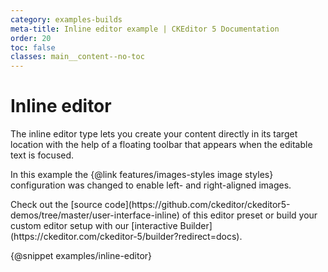 ```yaml
---
category: examples-builds
meta-title: Inline editor example | CKEditor 5 Documentation
order: 20
toc: false
classes: main__content--no-toc
---
```


# Inline editor

The inline editor type lets you create your content directly in its target location with the help of a floating toolbar that appears when the editable text is focused.

In this example the {@link features/images-styles image styles} configuration was changed to enable left- and right-aligned images.

<info-box hint>
	Check out the [source code](https://github.com/ckeditor/ckeditor5-demos/tree/master/user-interface-inline) of this editor preset or build your custom editor setup with our [interactive Builder](https://ckeditor.com/ckeditor-5/builder?redirect=docs).
</info-box>

{@snippet examples/inline-editor}
